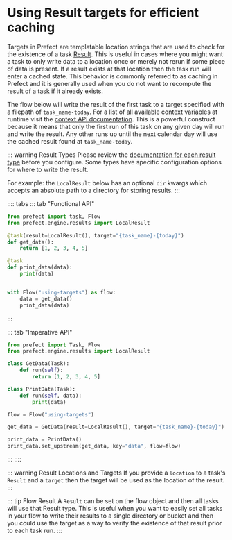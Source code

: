 # Using Result targets for efficient caching

Targets in Prefect are templatable location strings that are used to check for the existence of a task [Result](/core/concepts/results.html). This is useful in cases where you might want a task to only write data to a location once or merely not rerun if some piece of data is present. If a result exists at that location then the task run will enter a cached state. This behavior is commonly referred to as caching in Prefect and it is generally used when you do not want to recompute the result of a task if it already exists.

The flow below will write the result of the first task to a target specified with a filepath of `task_name-today`. For a list of all available context variables at runtime visit the [context API documentation](/api/latest/utilities/context.html#context). This is a powerful construct because it means that only the first run of this task on any given day will run and write the result. Any other runs up until the next calendar day will use the cached result found at `task_name-today`.

::: warning Result Types
Please review the [documentation for each result type](/api/latest/engine/results.html) before you configure. Some types have specific configuration options for where to write the result.

For example: the `LocalResult` below has an optional `dir` kwargs which accepts an absolute path to a directory for storing results.
:::

:::: tabs
::: tab "Functional API"
```python
from prefect import task, Flow
from prefect.engine.results import LocalResult

@task(result=LocalResult(), target="{task_name}-{today}")
def get_data():
    return [1, 2, 3, 4, 5]

@task
def print_data(data):
    print(data)


with Flow("using-targets") as flow:
    data = get_data()
    print_data(data)
```
:::

::: tab "Imperative API"
```python
from prefect import Task, Flow
from prefect.engine.results import LocalResult

class GetData(Task):
    def run(self):
        return [1, 2, 3, 4, 5]

class PrintData(Task):
    def run(self, data):
        print(data)

flow = Flow("using-targets")

get_data = GetData(result=LocalResult(), target="{task_name}-{today}")

print_data = PrintData()
print_data.set_upstream(get_data, key="data", flow=flow)
```
:::
::::

::: warning Result Locations and Targets
If you provide a `location` to a task's `Result` and a `target` then the target will be used as the location of the result.
:::

::: tip Flow Result
A `Result` can be set on the flow object and then all tasks will use that Result type. This is useful when you want to easily set all tasks in your flow to write their results to a single directory or bucket and then you could use the target as a way to verify the existence of that result prior to each task run.
:::
